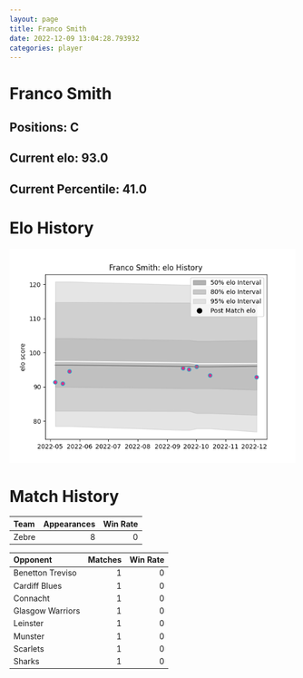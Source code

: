 ```yaml
---  
layout: page  
title: Franco Smith  
date: 2022-12-09 13:04:28.793932  
categories: player  
---
```

# Franco Smith

## Positions: C

## Current elo: 93.0

## Current Percentile: 41.0

# Elo History


![elo history](history_FrancoSmith.png)
# Match History


| Team   |   Appearances |   Win Rate |
|:-------|--------------:|-----------:|
| Zebre  |             8 |          0 |

| Opponent         |   Matches |   Win Rate |
|:-----------------|----------:|-----------:|
| Benetton Treviso |         1 |          0 |
| Cardiff Blues    |         1 |          0 |
| Connacht         |         1 |          0 |
| Glasgow Warriors |         1 |          0 |
| Leinster         |         1 |          0 |
| Munster          |         1 |          0 |
| Scarlets         |         1 |          0 |
| Sharks           |         1 |          0 |
